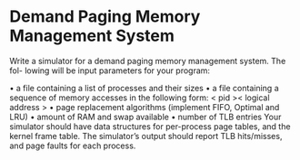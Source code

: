 # Demand Paging Memory Management System

Write a simulator for a demand paging memory management system. The fol-
lowing will be input parameters for your program:

• a file containing a list of processes and their sizes
• a file containing a sequence of memory accesses in the following form:
< pid >< logical address >
• page replacement algorithms (implement FIFO, Optimal and LRU)
• amount of RAM and swap available
• number of TLB entries
Your simulator should have data structures for per-process page tables, and the
kernel frame table. The simulator’s output should report TLB hits/misses, and
page faults for each process.
